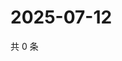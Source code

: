 # 2025-07-12

共 0 条

<!-- BEGIN ZHIHUVIDEO -->
<!-- 最后更新时间 Sat Jul 12 2025 06:11:17 GMT+0800 (China Standard Time) -->

<!-- END ZHIHUVIDEO -->
